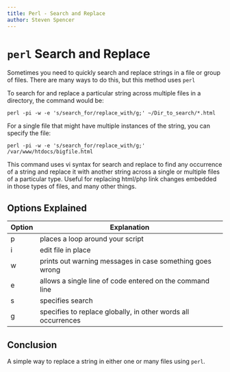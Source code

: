 ```yaml
---
title: Perl - Search and Replace
author: Steven Spencer
---
```


# `perl` Search and Replace

Sometimes you need to quickly search and replace strings in a file or group of files. There are many ways to do this, but this method uses `perl`

To search for and  replace a particular string across multiple files in a directory, the command would be:

```
perl -pi -w -e 's/search_for/replace_with/g;' ~/Dir_to_search/*.html
```
For a single file that might have multiple instances of the string, you can specify the file:

```
perl -pi -w -e 's/search_for/replace_with/g;' /var/www/htdocs/bigfile.html
```

This command uses vi syntax for search and replace to find any occurrence of a string and replace it with another string across a single or multiple files of a particular type. Useful for replacing html/php link changes embedded in those types of files, and many other things.

## Options Explained

| Option | Explanation                                                   |
| ------ | ------------------------------------------------------------- |
| p      | places a loop around your script                              |
| i      | edit file in place                                            |
| w      | prints out warning messages in case something goes wrong      |
| e      | allows a single line of code entered on the command line      |
| s      | specifies search                                              |
| g      | specifies to replace globally, in other words all occurrences |

## Conclusion

A simple way to replace a string in either one or many files using `perl`.
